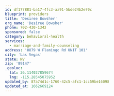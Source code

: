 ```yaml
---
id: df177881-ba17-4fc3-aa91-5bde24b2e70c
blueprint: providers
title: 'Desiree Bowsher'
org_name: 'Desiree Bowsher'
phone: 702-430-1342
sponsored: false
category: behavioral-health
services:
  - marriage-and-family-counseling
address: '8879 W Flamingo Rd UNIT 101'
city: 'Las Vegas'
state: NV
zip: '89147'
_geoloc:
  lat: 36.114027859674
  lng: -115.28545075952
updated_by: 87a74d1c-1760-42c5-afc1-1cc59be16098
updated_at: 1662669124
---
```

